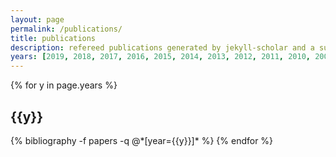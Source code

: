 ```yaml
---
layout: page
permalink: /publications/
title: publications
description: refereed publications generated by jekyll-scholar and a subsection of <a href="https://ui.adsabs.harvard.edu/user/libraries/i8xalhGwSJKpbZlp7RmcIg">my ads library</a>
years: [2019, 2018, 2017, 2016, 2015, 2014, 2013, 2012, 2011, 2010, 2009, 2007]
---
```


<div class="publications">

{% for y in page.years %}
  <h2 class="year">{{y}}</h2>
  {% bibliography -f papers -q @*[year={{y}}]* %}
{% endfor %}

</div>
